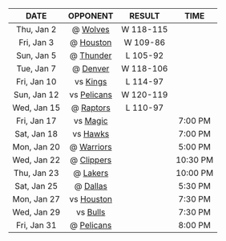 |    DATE     |            OPPONENT            |  RESULT   |   TIME   |
|:-----------:|:------------------------------:|:---------:|:--------:|
| Thu, Jan 2  |  @ [Wolves](/r/timberwolves)   | W 118-115 |          |
| Fri, Jan 3  |    @ [Houston](/r/rockets)     | W 109-86  |          |
| Sun, Jan 5  |    @ [Thunder](/r/Thunder)     | L 105-92  |          |
| Tue, Jan 7  |  @ [Denver](/r/denvernuggets)  | W 118-106 |          |
| Fri, Jan 10 |      vs [Kings](/r/kings)      | L 114-97  |          |
| Sun, Jan 12 | vs [Pelicans](/r/NOLAPelicans) | W 120-119 |          |
| Wed, Jan 15 | @ [Raptors](/r/torontoraptors) | L 110-97  |          |
| Fri, Jan 17 |  vs [Magic](/r/OrlandoMagic)   |           | 7:00 PM  |
| Sat, Jan 18 |  vs [Hawks](/r/AtlantaHawks)   |           | 7:00 PM  |
| Mon, Jan 20 |   @ [Warriors](/r/warriors)    |           | 5:00 PM  |
| Wed, Jan 22 |  @ [Clippers](/r/LAClippers)   |           | 10:30 PM |
| Thu, Jan 23 |     @ [Lakers](/r/lakers)      |           | 10:00 PM |
| Sat, Jan 25 |    @ [Dallas](/r/Mavericks)    |           | 5:30 PM  |
| Mon, Jan 27 |    vs [Houston](/r/rockets)    |           | 7:30 PM  |
| Wed, Jan 29 |  vs [Bulls](/r/chicagobulls)   |           | 7:30 PM  |
| Fri, Jan 31 | @ [Pelicans](/r/NOLAPelicans)  |           | 8:00 PM  |